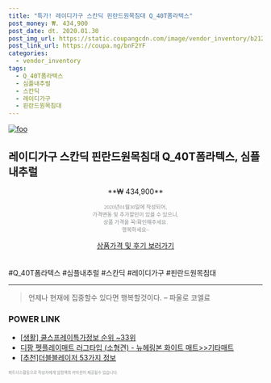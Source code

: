 ```yaml
--- 
title: "특가! 레이디가구 스칸딕 핀란드원목침대 Q_40T폼라텍스" 
post_money: ₩. 434,900 
post_date: dt. 2020.01.30 
post_img_url: https://static.coupangcdn.com/image/vendor_inventory/b212/27e6ffae15d0efabd9ba6ada8a5b60933f258d173e16fabe3107cb87ade2.jpg 
post_link_url: https://coupa.ng/bnF2YF 
categories: 
  - vendor_inventory 
tags: 
  - Q_40T폼라텍스 
  - 심플내추럴 
  - 스칸딕 
  - 레이디가구 
  - 핀란드원목침대 
--- 
```

[![foo](https://static.coupangcdn.com/image/vendor_inventory/b212/27e6ffae15d0efabd9ba6ada8a5b60933f258d173e16fabe3107cb87ade2.jpg)](https://coupa.ng/bnF2YF) 

## 레이디가구 스칸딕 핀란드원목침대 Q_40T폼라텍스, 심플내추럴 
<p style="text-align: center;">**₩ 434,900**</p> 
<p style="text-align: center;"><span style="color: #898c8f; font-family: Georgia,Times,serif; font-size: 0.75em;">2020년01월30일에 작성되어, <br>가격변동 및 추가할인이 있을 수 있으니,<br> 상품 가격을 꼭!확인해주세요.<br>행복하세요~</span> 
</p>	 
<div markdown="0" style="text-align: center;"><a href="https://coupa.ng/bnF2YF" class="btn btn--success">상품가격 및 후기 보러가기</a></div> 
<br><br> 
  #Q_40T폼라텍스 #심플내추럴 #스칸딕 #레이디가구 #핀란드원목침대 
<hr> 

> 언제나 현재에 집중할수 있다면 행복할것이다. – 파울로 코엘료 


### POWER LINK

* <a href="https://blog.naver.com/sakai111/221772489712" target="_blank"> [생활] 쿨스프레이특가정보 순위 ~33위</a>
* <a href="https://blog.naver.com/fasyy4321/221785740976" target="_blank">디팡 펫플레이매트 러그타입 (소형견) - 뉴헤링본 화이트 매트>>기타매트</a>
* <a href="https://blog.naver.com/fasyy4321/221784873799" target="_blank">[추천]더블블레이저 53가지 정보</a>

<span style="color: #898c8f; font-family: Georgia,Times,serif; font-size: 0.55em;">파트너스활동으로 작성자에게 일정액의 커미션이 제공될수 있습니다.</span> 
